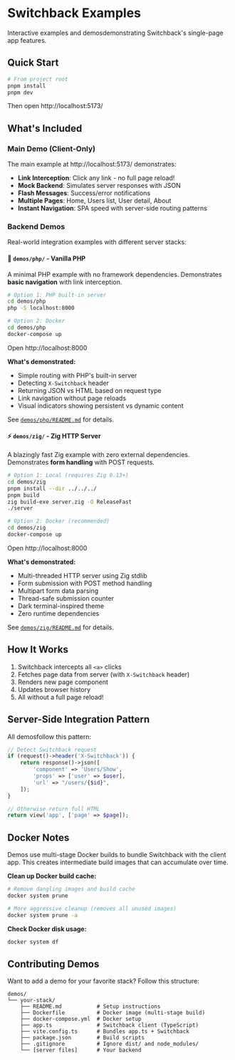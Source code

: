 # Switchback Examples

Interactive examples and demosdemonstrating Switchback's single-page app features.

## Quick Start

```bash
# From project root
pnpm install
pnpm dev
```

Then open http://localhost:5173/

## What's Included

### Main Demo (Client-Only)

The main example at http://localhost:5173/ demonstrates:

- **Link Interception**: Click any link - no full page reload!
- **Mock Backend**: Simulates server responses with JSON
- **Flash Messages**: Success/error notifications
- **Multiple Pages**: Home, Users list, User detail, About
- **Instant Navigation**: SPA speed with server-side routing patterns

### Backend Demos

Real-world integration examples with different server stacks:

#### 📁 `demos/php/` - Vanilla PHP

A minimal PHP example with no framework dependencies. Demonstrates **basic navigation** with link interception.

```bash
# Option 1: PHP built-in server
cd demos/php
php -S localhost:8000

# Option 2: Docker
cd demos/php
docker-compose up
```

Open http://localhost:8000

**What's demonstrated:**
- Simple routing with PHP's built-in server
- Detecting `X-Switchback` header
- Returning JSON vs HTML based on request type
- Link navigation without page reloads
- Visual indicators showing persistent vs dynamic content

See [`demos/php/README.md`](demos/php/README.md) for details.

#### ⚡ `demos/zig/` - Zig HTTP Server

A blazingly fast Zig example with zero external dependencies. Demonstrates **form handling** with POST requests.

```bash
# Option 1: Local (requires Zig 0.13+)
cd demos/zig
pnpm install --dir ../../../
pnpm build
zig build-exe server.zig -O ReleaseFast
./server

# Option 2: Docker (recommended)
cd demos/zig
docker-compose up
```

Open http://localhost:8000

**What's demonstrated:**
- Multi-threaded HTTP server using Zig stdlib
- Form submission with POST method handling
- Multipart form data parsing
- Thread-safe submission counter
- Dark terminal-inspired theme
- Zero runtime dependencies

See [`demos/zig/README.md`](demos/zig/README.md) for details.

## How It Works

1. Switchback intercepts all `<a>` clicks
2. Fetches page data from server (with `X-Switchback` header)
3. Renders new page component
4. Updates browser history
5. All without a full page reload!

## Server-Side Integration Pattern

All demosfollow this pattern:

```php
// Detect Switchback request
if (request()->header('X-Switchback')) {
    return response()->json([
        'component' => 'Users/Show',
        'props' => ['user' => $user],
        'url' => "/users/{$id}",
    ]);
}

// Otherwise return full HTML
return view('app', ['page' => $page]);
```

## Docker Notes

Demos use multi-stage Docker builds to bundle Switchback with the client app. This creates intermediate build images that can accumulate over time.

**Clean up Docker build cache:**
```bash
# Remove dangling images and build cache
docker system prune

# More aggressive cleanup (removes all unused images)
docker system prune -a
```

**Check Docker disk usage:**
```bash
docker system df
```

## Contributing Demos

Want to add a demo for your favorite stack? Follow this structure:

```
demos/
└── your-stack/
    ├── README.md           # Setup instructions
    ├── Dockerfile          # Docker image (multi-stage build)
    ├── docker-compose.yml  # Docker setup
    ├── app.ts              # Switchback client (TypeScript)
    ├── vite.config.ts      # Bundles app.ts + Switchback
    ├── package.json        # Build scripts
    ├── .gitignore          # Ignore dist/ and node_modules/
    └── [server files]      # Your backend
```
